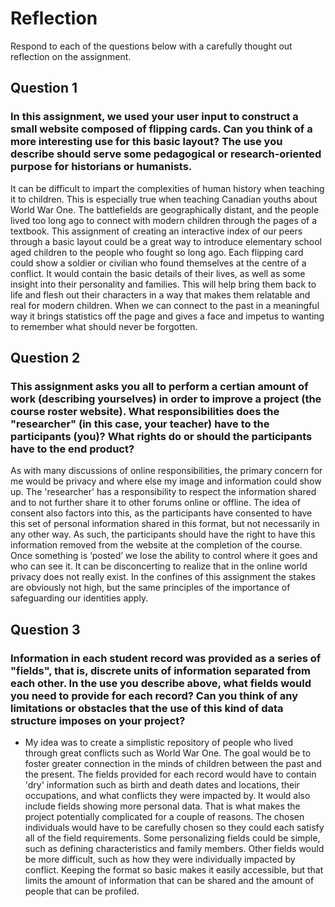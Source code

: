 # Reflection

Respond to each of the questions below with a carefully thought out reflection on the assignment.

## Question 1
### In this assignment, we used your user input to construct a small website composed of flipping cards. Can you think of a more interesting use for this basic layout? The use you describe should serve some pedagogical or research-oriented purpose for historians or humanists.

It can be difficult to impart the complexities of human history when teaching it to children. This is especially true when teaching Canadian youths about World War One. The battlefields are geographically distant, and the people lived too long ago to connect with modern children through the pages of a textbook. This assignment of creating an interactive index of our peers through a basic layout could be a great way to introduce elementary school aged children to the people who fought so long ago. Each flipping card could show a soldier or civilian who found themselves at the centre of a conflict. It would contain the basic details of their lives, as well as some insight into their personality and families. This will help bring them back to life and flesh out their characters in a way that makes them relatable and real for modern children. When we can connect to the past in a meaningful way it brings statistics off the page and gives a face and impetus to wanting to remember what should never be forgotten. 

## Question 2
### This assignment asks you all to perform a certian amount of work (describing yourselves) in order to improve a project (the course roster website). What responsibilities does the "researcher" (in this case, your teacher) have to the participants (you)? What rights do or should the participants have to the end product? 

As with many discussions of online responsibilities, the primary concern for me would be privacy and where else my image and information could show up. The 'researcher' has a responsibility to respect the information shared and to not further share it to other forums online or offline. The idea of consent also factors into this, as the participants have consented to have this set of personal information shared in this format, but not necessarily in any other way. As such, the participants should have the right to have this information removed from the website at the completion of the course. Once something is ‘posted’ we lose the ability to control where it goes and who can see it. It can be disconcerting to realize that in the online world privacy does not really exist. In the confines of this assignment the stakes are obviously not high, but the same principles of the importance of safeguarding our identities apply. 

## Question 3
### Information in each student record was provided as a series of "fields", that is, discrete units of information separated from each other. In the use you describe above, what fields would you need to provide for each record? Can you think of any limitations or obstacles that the use of this kind of data structure imposes on your project?

* My idea was to create a simplistic repository of people who lived through great conflicts such as World War One. The goal would be to foster greater connection in the minds of children between the past and the present. The fields provided for each record would have to contain 'dry' information such as birth and death dates and locations, their occupations, and what conflicts they were impacted by. It would also include fields showing more personal data. That is what makes the project potentially complicated for a couple of reasons. The chosen individuals would have to be carefully chosen so they could each satisfy all of the field requirements. Some personalizing fields could be simple, such as defining characteristics and family members. Other fields would be more difficult, such as how they were individually impacted by conflict. Keeping the format so basic makes it easily accessible, but that limits the amount of information that can be shared and the amount of people that can be profiled.